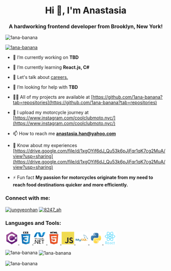 <h1 align="center">Hi 👋, I'm Anastasia</h1>
<h3 align="center">A hardworking frontend developer from Brooklyn, New York!</h3>

<p align="left"> <img src="https://komarev.com/ghpvc/?username=1ana-banana&label=Profile%20views&color=0e75b6&style=flat" alt="1ana-banana" /> </p>

<p align="left"> <a href="https://github.com/ryo-ma/github-profile-trophy"><img src="https://github-profile-trophy.vercel.app/?username=1ana-banana" alt="1ana-banana" /></a> </p>

- 🔭 I’m currently working on **TBD**

- 🌱 I’m currently learning **React.js, C#**

- 👯 Let's talk about [careers.](https://www.linkedin.com/in/jungyeonhan/)

- 🤝 I’m looking for help with **TBD**

- 👨‍💻 All of my projects are available at [https://github.com/1ana-banana?tab=repositories](https://github.com/1ana-banana?tab=repositories)

- 📝 I upload my motorcycle journey at [https://www.instagram.com/coolclubmoto.nyc/](https://www.instagram.com/coolclubmoto.nyc/)

- 📫 How to reach me **anastasia.han@yahoo.com**

- 📄 Know about my experiences [https://drive.google.com/file/d/1xgOYif6dJ_Qu53k6pJjFqr1qK7cg2MuA/view?usp=sharing](https://drive.google.com/file/d/1xgOYif6dJ_Qu53k6pJjFqr1qK7cg2MuA/view?usp=sharing)

- ⚡ Fun fact **My passion for motorcycles originate from my need to reach food destinations quicker and more efficiently.**

<h3 align="left">Connect with me:</h3>
<p align="left">
<a href="https://linkedin.com/in/jungyeonhan" target="blank"><img align="center" src="https://raw.githubusercontent.com/rahuldkjain/github-profile-readme-generator/master/src/images/icons/Social/linked-in-alt.svg" alt="jungyeonhan" height="30" width="40" /></a>
<a href="https://instagram.com/8247_ah" target="blank"><img align="center" src="https://raw.githubusercontent.com/rahuldkjain/github-profile-readme-generator/master/src/images/icons/Social/instagram.svg" alt="8247_ah" height="30" width="40" /></a>
</p>

<h3 align="left">Languages and Tools:</h3>
<p align="left"> <a href="https://www.w3schools.com/cs/" target="_blank" rel="noreferrer"> <img src="https://raw.githubusercontent.com/devicons/devicon/master/icons/csharp/csharp-original.svg" alt="csharp" width="40" height="40"/> </a> <a href="https://www.w3schools.com/css/" target="_blank" rel="noreferrer"> <img src="https://raw.githubusercontent.com/devicons/devicon/master/icons/css3/css3-original-wordmark.svg" alt="css3" width="40" height="40"/> </a> <a href="https://dotnet.microsoft.com/" target="_blank" rel="noreferrer"> <img src="https://raw.githubusercontent.com/devicons/devicon/master/icons/dot-net/dot-net-original-wordmark.svg" alt="dotnet" width="40" height="40"/> </a> <a href="https://www.w3.org/html/" target="_blank" rel="noreferrer"> <img src="https://raw.githubusercontent.com/devicons/devicon/master/icons/html5/html5-original-wordmark.svg" alt="html5" width="40" height="40"/> </a> <a href="https://developer.mozilla.org/en-US/docs/Web/JavaScript" target="_blank" rel="noreferrer"> <img src="https://raw.githubusercontent.com/devicons/devicon/master/icons/javascript/javascript-original.svg" alt="javascript" width="40" height="40"/> </a> <a href="https://www.mysql.com/" target="_blank" rel="noreferrer"> <img src="https://raw.githubusercontent.com/devicons/devicon/master/icons/mysql/mysql-original-wordmark.svg" alt="mysql" width="40" height="40"/> </a> <a href="https://www.python.org" target="_blank" rel="noreferrer"> <img src="https://raw.githubusercontent.com/devicons/devicon/master/icons/python/python-original.svg" alt="python" width="40" height="40"/> </a> <a href="https://reactjs.org/" target="_blank" rel="noreferrer"> <img src="https://raw.githubusercontent.com/devicons/devicon/master/icons/react/react-original-wordmark.svg" alt="react" width="40" height="40"/> </a> </p>

<p><img align="left" src="https://github-readme-stats.vercel.app/api/top-langs?username=1ana-banana&show_icons=true&locale=en&layout=compact" alt="1ana-banana" /></p>

<p>&nbsp;<img align="center" src="https://github-readme-stats.vercel.app/api?username=1ana-banana&show_icons=true&locale=en" alt="1ana-banana" /></p>

<p><img align="center" src="https://github-readme-streak-stats.herokuapp.com/?user=1ana-banana&" alt="1ana-banana" /></p>
